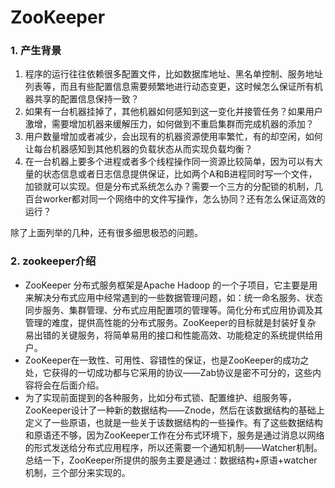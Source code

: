 # ZooKeeper

### 1. 产生背景

   1. 程序的运行往往依赖很多配置文件，比如数据库地址、黑名单控制、服务地址列表等，而且有些配置信息需要频繁地进行动态变更，这时候怎么保证所有机器共享的配置信息保持一致？
   2. 如果有一台机器挂掉了，其他机器如何感知到这一变化并接管任务？如果用户激增，需要增加机器来缓解压力，如何做到不重启集群而完成机器的添加？
   3. 用户数量增加或者减少，会出现有的机器资源使用率繁忙，有的却空闲，如何让每台机器感知到其他机器的负载状态从而实现负载均衡？
   4. 在一台机器上要多个进程或者多个线程操作同一资源比较简单，因为可以有大量的状态信息或者日志信息提供保证，比如两个A和B进程同时写一个文件，加锁就可以实现。但是分布式系统怎么办？需要一个三方的分配锁的机制，几百台worker都对同一个网络中的文件写操作，怎么协同？还有怎么保证高效的运行？

 除了上面列举的几种，还有很多细思极恐的问题。

### 2. zookeeper介绍

  - ZooKeeper 分布式服务框架是Apache Hadoop 的一个子项目，它主要是用来解决分布式应用中经常遇到的一些数据管理问题，如：统一命名服务、状态同步服务、集群管理、分布式应用配置项的管理等。简化分布式应用协调及其管理的难度，提供高性能的分布式服务。ZooKeeper的目标就是封装好复杂 易出错的关键服务，将简单易用的接口和性能高效、功能稳定的系统提供给用户。
  - ZooKeeper在一致性、可用性、容错性的保证，也是ZooKeeper的成功之处，它获得的一切成功都与它采用的协议——Zab协议是密不可分的，这些内容将会在后面介绍。
  - 为了实现前面提到的各种服务，比如分布式锁、配置维护、组服务等，ZooKeeper设计了一种新的数据结构——Znode，然后在该数据结构的基础上定义了一些原语，也就是一些关于该数据结构的一些操作。有了这些数据结构和原语还不够，因为ZooKeeper工作在分布式环境下，服务是通过消息以网络的形式发送给分布式应用程序，所以还需要一个通知机制——Watcher机制。总结一下，ZooKeeper所提供的服务主要是通过：数据结构+原语+watcher机制，三个部分来实现的。

